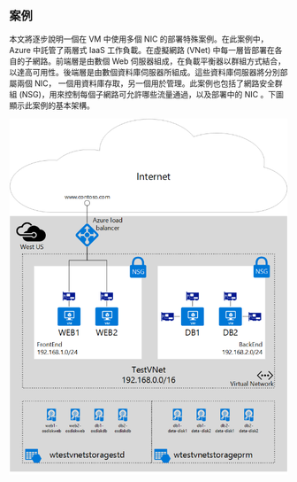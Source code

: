 ## 案例

本文將逐步說明一個在 VM 中使用多個 NIC 的部署特殊案例。在此案例中， Azure 中託管了兩層式 IaaS 工作負載。在虛擬網路 (VNet) 中每一層皆部署在各自的子網路。前端層是由數個 Web 伺服器組成，在負載平衡器以群組方式結合，以達高可用性。後端層是由數個資料庫伺服器所組成。這些資料庫伺服器將分別部屬兩個 NIC， 一個用資料庫存取，另一個用於管理。此案例也包括了網路安全群組 (NSG)，用來控制每個子網路可允許哪些流量通過，以及部署中的 NIC 。下圖顯示此案例的基本架構。

![多個 NIC 案例](./media/virtual-network-deploy-multinic-scenario-include/Figure1.png)

<!---HONumber=Nov15_HO4-->